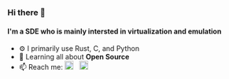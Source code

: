 ### Hi there 👋

<!--
**glitzflitz/glitzflitz** is a ✨ _special_ ✨ repository because its `README.md` (this file) appears on your GitHub profile.

Here are some ideas to get you started:

- 🔭 I’m currently working on ...
- 🌱 I’m currently learning ...
- 👯 I’m looking to collaborate on ...
- 🤔 I’m looking for help with ...
- 💬 Ask me about ...
- 📫 How to reach me: ...
- 😄 Pronouns: ...
- ⚡ Fun fact: ...
-->
#### I'm a SDE who is mainly intersted in virtualization and emulation
- ⚙️ I primarily use Rust, C, and Python
- 🌱 Learning all about **Open Source**
- 📫 Reach me: 
  <a href="https://twitter.com/glitzflitz"><img height="18" src="https://github.com/glitzflitz/WaylonWalker/blob/main/icon/twitter.png?raw=true"></a>&nbsp;&nbsp;
  <a href="https://www.linkedin.com/in/ameynarkhede/"><img height="18" src="https://github.com/stephenajulu/WaylonWalker/blob/main/icon/linkedin.png?raw=true"></a>
